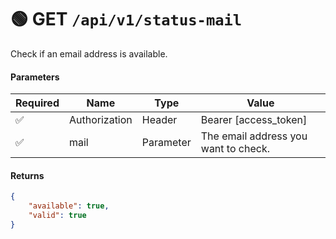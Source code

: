 # 🟢 GET `/api/v1/status-mail`
Check if an email address is available.

#### Parameters
| Required | Name | Type | Value |
|----------|------|------|-------|
| ✅ | Authorization | Header | Bearer [access_token] |
| ✅ | mail | Parameter | The email address you want to check. |

#### Returns
```json
{
    "available": true,
    "valid": true
}
```